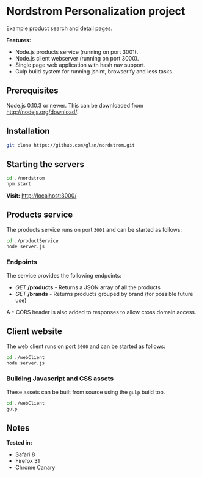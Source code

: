 # Nordstrom Personalization project

Example product search and detail pages.

**Features:**

- Node.js products service (running on port 3001).
- Node.js client webserver (running on port 3000).
- Single page web application with hash nav support.
- Gulp build system for running jshint, browserify and less tasks.

## Prerequisites

Node.js 0.10.3 or newer. This can be downloaded from http://nodejs.org/download/.

## Installation

```bash
git clone https://github.com/glan/nordstrom.git
```

## Starting the servers

```bash
cd ./nordstrom
npm start
```

**Visit:** [http://localhost:3000/](http://localhost:3000/)

## Products service

The products service runs on port `3001` and can be started as follows:

```bash
cd ./productService
node server.js
```

### Endpoints

The service provides the following endpoints:

- *GET* **/products** - Returns a JSON array of all the products
- *GET* **/brands** - Returns products grouped by brand (for possible future use)

A `*` CORS header is also added to responses to allow cross domain access.

## Client website

The web client runs on port `3000` and can be started as follows:

```bash
cd ./webClient
node server.js
```

### Building Javascript and CSS assets

These assets can be built from source using the `gulp` build too.

```bash
cd ./webClient
gulp
```

## Notes

**Tested in:**

- Safari 8
- Firefox 31
- Chrome Canary
